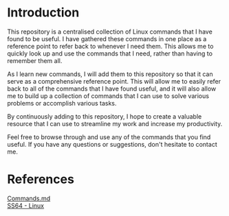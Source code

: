 # Introduction
This repository is a centralised collection of Linux commands that I have found to be useful. I have gathered these commands in one place as a reference point to refer back to whenever I need them. This allows me to quickly look up and use the commands that I need, rather than having to remember them all.

As I learn new commands, I will add them to this repository so that it can serve as a comprehensive reference point. This will allow me to easily refer back to all of the commands that I have found useful, and it will also allow me to build up a collection of commands that I can use to solve various problems or accomplish various tasks.

By continuously adding to this repository, I hope to create a valuable resource that I can use to streamline my work and increase my productivity.

Feel free to browse through and use any of the commands that you find useful. If you have any questions or suggestions, don't hesitate to contact me.

# References
[Commands.md](https://github.com/nate-dkz/Linux/blob/main/Commands.md)
<br>
[SS64 - Linux]()
